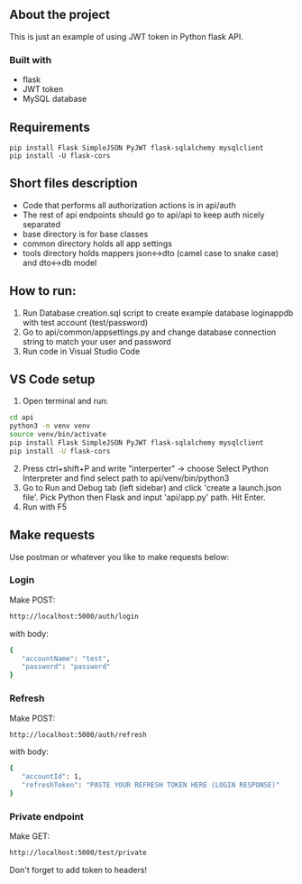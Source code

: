 ## About the project

This is just an example of using JWT token in Python flask API. 

### Built with

* flask
* JWT token
* MySQL database

## Requirements

    pip install Flask SimpleJSON PyJWT flask-sqlalchemy mysqlclient
    pip install -U flask-cors

## Short files description

* Code that performs all authorization actions is in api/auth
* The rest of api endpoints should go to api/api to keep auth nicely separated
* base directory is for base classes
* common directory holds all app settings
* tools directory holds mappers json<->dto (camel case to snake case) and dto<->db model 

## How to run:

1. Run Database creation.sql script to create example database loginappdb with test account (test/password)
2. Go to api/common/appsettings.py and change database connection string to match your user and password
3. Run code in Visual Studio Code

## VS Code setup

1. Open terminal and run:
```sh
cd api
python3 -m venv venv
source venv/bin/activate
pip install Flask SimpleJSON PyJWT flask-sqlalchemy mysqlclient
pip install -U flask-cors
```
2. Press ctrl+shift+P and write "interperter" -> choose Select Python Interpreter and find select path to api/venv/bin/python3
3. Go to Run and Debug tab (left sidebar) and click 'create a launch.json file'. Pick Python then Flask and input 'api/app.py' path. Hit Enter.
4. Run with F5

## Make requests

Use postman or whatever you like to make requests below:

### Login
   Make POST:
   ```sh
   http://localhost:5000/auth/login
   ```
   with body:
   ```sh
   {
      "accountName": "test",
      "password": "password"
   }
   ```

### Refresh
   Make POST:
   ```sh
   http://localhost:5000/auth/refresh
   ```
   with body:
   ```sh
   {
      "accountId": 1,
      "refreshToken": "PASTE YOUR REFRESH TOKEN HERE (LOGIN RESPONSE)"
   }
   ```

### Private endpoint
   Make GET:
   ```sh
   http://localhost:5000/test/private
   ```
   Don't forget to add token to headers!